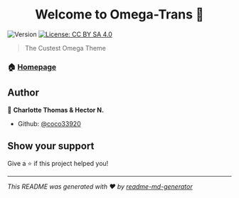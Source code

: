 <h1 align="center">Welcome to Omega-Trans 👋</h1>
<p>
  <img alt="Version" src="https://img.shields.io/badge/version-0.1-blue.svg?cacheSeconds=2592000" />
  <a href="#" target="_blank">
    <img alt="License: CC BY SA 4.0" src="https://img.shields.io/badge/License-CC BY SA 4.0-yellow.svg" />
  </a>
</p>

> The Custest Omega Theme

### 🏠 [Homepage](https://getomega.web.app)

## Author

👤 **Charlotte Thomas & Hector N.**

* Github: [@coco33920](https://github.com/coco33920)

## Show your support

Give a ⭐️ if this project helped you!

***
_This README was generated with ❤️ by [readme-md-generator](https://github.com/kefranabg/readme-md-generator)_